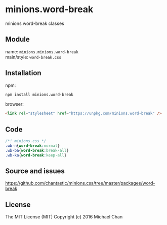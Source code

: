 # minions.word-break
minions word-break classes

## Module
name: `minions.minions.word-break`  
main/style: `word-break.css`  

## Installation
npm:
```bash
npm install minions.word-break
```

browser:
```html
<link rel="stylesheet" href="https://unpkg.com/minions.word-break" />
```

## Code
```css
/*! minions.css */
.wb-n{word-break:normal} 
.wb-ba{word-break:break-all}
.wb-ka{word-break:keep-all}

```

## Source and issues

https://github.com/chantastic/minions.css/tree/master/packages/word-break

## License

The MIT License (MIT)
Copyright (c) 2016 Michael Chan
